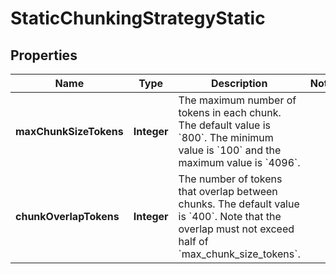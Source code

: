 

# StaticChunkingStrategyStatic


## Properties

| Name | Type | Description | Notes |
|------------ | ------------- | ------------- | -------------|
|**maxChunkSizeTokens** | **Integer** | The maximum number of tokens in each chunk. The default value is &#x60;800&#x60;. The minimum value is &#x60;100&#x60; and the maximum value is &#x60;4096&#x60;. |  |
|**chunkOverlapTokens** | **Integer** | The number of tokens that overlap between chunks. The default value is &#x60;400&#x60;.  Note that the overlap must not exceed half of &#x60;max_chunk_size_tokens&#x60;.  |  |



